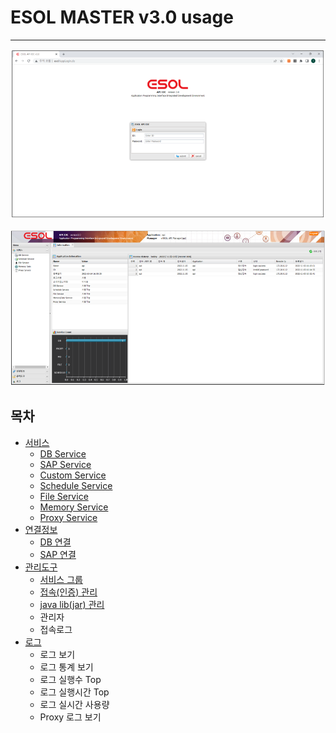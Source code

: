 # ESOL MASTER v3.0 usage

---
 
<p align="center"> <img src = "./service/images/02-service-main-01.PNG" width = "700px"> </p>

<p align="center"> <img src = "./service/images/02-service-main-02.PNG" width = "700px"> </p>

## 목차

* [서비스](./service) 
    * [DB Service](./service/02-service-database.md) 
    * [SAP Service](./service/02-service-sap.md) 
    * [Custom Service](./service/02-service-custom.md) 
    * [Schedule Service](./service/02-service-schedule.md) 
    * [File Service](./service/02-service-file.md) 
    * [Memory Service](./service/02-service-memory.md) 
    * [Proxy Service](./service/02-service-proxy.md) 
* [연결정보](./connection-information)
	* [DB 연결](./connection-information/01-connection-information-database.md) 
    * [SAP 연결](./connection-information/01-connection-information-sap.md) 
* [관리도구](./management-tools)
    * [서비스 그룹](./management-tools/03-management-tools-service-group.md) 
    * [접속(인증) 관리](./management-tools03-management-tools-service-access-manager.md)
    * [java lib(jar) 관리](./management-tools/03.management-javalib.md)
    * 관리자
    * 접속로그
* [로그](./log-tools/04.log-tools.md)
	* 로그 보기
	* 로그 통계 보기
	* 로그 실행수 Top
	* 로그 실행시간 Top
	* 로그 실시간 사용량
	* Proxy 로그 보기
